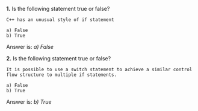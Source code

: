 **1.** Is the following statement true or false? 
```
C++ has an unusual style of if statement
```
```
a) False 
b) True
```
Answer is: _a) False_

**2.** Is the following statement true or false?
```
It is possible to use a switch statement to achieve a similar control flow structure to multiple if statements.
```
```
a) False
b) True
```
Answer is: _b) True_
